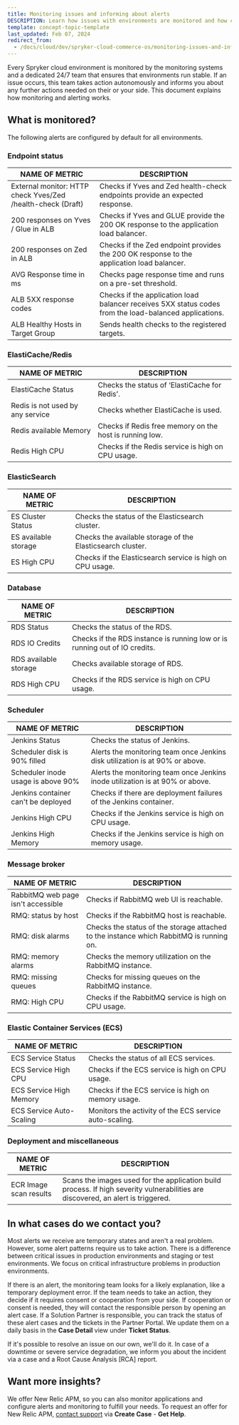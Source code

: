 ```yaml
---
title: Monitoring issues and informing about alerts
DESCRIPTION: Learn how issues with environments are monitored and how customers are informed about alerts on SCCOS
template: concept-topic-template
last_updated: Feb 07, 2024
redirect_from:
  - /docs/cloud/dev/spryker-cloud-commerce-os/monitoring-issues-and-informing-about-alerts.html
---
```


Every Spryker cloud environment is monitored by the monitoring systems and a dedicated 24/7 team that ensures that environments run stable. If an issue occurs, this team takes action autonomously and informs you about any further actions needed on their or your side. This document explains how monitoring and alerting works.

## What is monitored?

The following alerts are configured by default for all environments.

### Endpoint status

<div class="width-100">

| NAME OF METRIC   | DESCRIPTION  |
|---|---|
| External monitor: HTTP check Yves/Zed /health-check (Draft)   | Checks if Yves and Zed health-check endpoints provide an expected response.  |
| 200 responses on Yves / Glue in ALB  | Checks if Yves and GLUE provide the 200 OK response to the application load balancer.  |
| 200 responses on Zed in ALB  | Checks if the Zed endpoint provides the 200 OK response to the application load balancer.  |
| AVG Response time in ms  | Checks page response time and runs on a pre-set threshold.  |
| ALB 5XX response codes | Checks if the application load balancer receives 5XX status codes from the load-balanced applications.  |
| ALB Healthy Hosts in Target Group | Sends health checks to the registered targets.  |

</div>

### ElastiCache/Redis

<div class="width-100">

|NAME OF METRIC   | DESCRIPTION  |
|---|---|
| ElastiCache Status  | Checks the status of ‘ElastiCache for Redis’.  |
| Redis is not used by any service  | Checks whether ElastiCache is used.  |
| Redis available Memory  | Checks if Redis free memory on the host is running low.  |
| Redis High CPU  | Checks if the Redis service is high on CPU usage.  |

</div>

### ElasticSearch

<div class="width-100">

| NAME OF METRIC  | DESCRIPTION  |
|---|---|
| ES Cluster Status  | Checks the status of the Elasticsearch cluster.  |  
| ES available storage  | Checks the available storage of the Elasticsearch cluster.  |  
| ES High CPU  | Checks if the Elasticsearch service is high on CPU usage.  |  

</div>

### Database

<div class="width-100">

|  NAME OF METRIC | DESCRIPTION  |
|---|---|
| RDS Status  | Checks the status of the RDS.  |   
| RDS IO Credits  | Checks if the RDS instance is running low or is running out of IO credits.  |   
| RDS available storage  | Checks available storage of RDS.  |
| RDS High CPU   | Checks if the RDS service is high on CPU usage.  |


</div>

### Scheduler

<div class="width-100">

|  NAME OF METRIC | DESCRIPTION  |
|---|---|
| Jenkins Status  | Checks the status of Jenkins.  |
| Scheduler disk is 90% filled  | Alerts the monitoring team once Jenkins disk utilization is at 90% or above.  |
| Scheduler inode usage is above 90%  | Alerts the monitoring team once Jenkins inode utilization is at 90% or above.  |
| Jenkins container can't be deployed  | Checks if there are deployment failures of the Jenkins container.   |
| Jenkins High CPU  | Checks if the Jenkins service is high on CPU usage.   |
| Jenkins High Memory  | Checks if the Jenkins service is high on memory usage. |

</div>

### Message broker

<div class="width-100">

| NAME OF METRIC  | DESCRIPTION  |  
|---|---|
| RabbitMQ web page isn't accessible  | Checks if RabbitMQ web UI is reachable.  |
| RMQ: status by host  | Checks if the RabbitMQ host is reachable.  |
| RMQ: disk alarms  | Checks the status of the storage attached to the instance which RabbitMQ is running on.  |
| RMQ: memory alarms  | Checks the memory utilization on the RabbitMQ instance.   |
| RMQ: missing queues  | Checks for missing queues on the RabbitMQ instance.   |
| RMQ: High CPU  | Checks if the RabbitMQ service is high on CPU usage.   |

</div>

### Elastic Container Services (ECS)

<div class="width-100">

| NAME OF METRIC  | DESCRIPTION  |  
|---|---|
| ECS Service Status  | Checks the status of all ECS services.  |
| ECS Service High CPU  | Checks if the ECS service is high on CPU usage.  |
| ECS Service High Memory  | Checks if the ECS service is high on memory usage.  |
| ECS Service Auto-Scaling  | Monitors the activity of the ECS service auto-scaling.  |


</div>

### Deployment and miscellaneous

<div class="width-100">

| NAME OF METRIC  | DESCRIPTION  |  
|---|---|
| ECR Image scan results  | Scans the images used for the application build process. If high severity vulnerabilities are discovered, an alert is triggered.  |

</div>

## In what cases do we contact you?

Most alerts we receive are temporary states and aren't a real problem. However, some alert patterns require us to take action. There is a difference between critical issues in production environments and staging or test environments. We focus on critical infrastructure problems in production environments.

If there is an alert, the monitoring team looks for a likely explanation, like a temporary deployment error. If the team needs to take an action, they decide if it requires consent or cooperation from your side. If cooperation or consent is needed, they will contact the responsible person by opening an alert case. If a Solution Partner is responsible, you can track the status of these alert cases and the tickets in the Partner Portal. We update them on a daily basis in the **Case Detail** view under **Ticket Status**.

If it's possible to resolve an issue on our own, we'll do it. In case of a downtime or severe service degradation, we inform you about the incident via a case and a Root Cause Analysis [RCA] report.

## Want more insights?

We offer New Relic APM, so you can also monitor applications and configure alerts and monitoring to fulfill your needs. To request an offer for New Relic APM, [contact support](https://support.spryker.com) via **Create Case** - **Get Help**.
